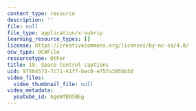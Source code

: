```yaml
---
content_type: resource
description: ''
file: null
file_type: application/x-subrip
learning_resource_types: []
license: https://creativecommons.org/licenses/by-nc-sa/4.0/
ocw_type: OCWFile
resourcetype: Other
title: 19. Space Control captions
uid: 97564573-7c71-41f7-bec0-e757a395bb5d
video_files:
  video_thumbnail_file: null
video_metadata:
  youtube_id: bgeWfB0SNEg
---
```

